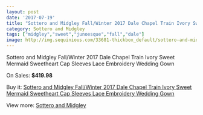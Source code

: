 ```yaml
---
layout: post
date: '2017-07-19'
title: "Sottero and Midgley Fall/Winter 2017 Dale Chapel Train Ivory Sweet Mermaid Sweetheart Cap Sleeves Lace Embroidery Wedding Gown"
category: Sottero and Midgley
tags: ["midgley","sweet","junoesque","fall","dale"]
image: http://img.sequinious.com/33681-thickbox_default/sottero-and-midgley-fall-winter-2017-dale-chapel-train-ivory-sweet-mermaid-sweetheart-cap-sleeves-lace-embroidery-wedding-gown.jpg
---
```

Sottero and Midgley Fall/Winter 2017 Dale Chapel Train Ivory Sweet Mermaid Sweetheart Cap Sleeves Lace Embroidery Wedding Gown

On Sales: **$419.98**
<a href="https://www.sequinious.com/sottero-and-midgley/11862-sottero-and-midgley-fall-winter-2017-dale-chapel-train-ivory-sweet-mermaid-sweetheart-cap-sleeves-lace-embroidery-wedding-gown.html"><amp-img layout="responsive" width="600" height="600" src="//img.sequinious.com/33681-thickbox_default/sottero-and-midgley-fall-winter-2017-dale-chapel-train-ivory-sweet-mermaid-sweetheart-cap-sleeves-lace-embroidery-wedding-gown.jpg" alt="Sottero and Midgley Fall/Winter 2017 Dale Chapel Train Ivory Sweet Mermaid Sweetheart Cap Sleeves Lace Embroidery Wedding Gown 0" /></a>
<a href="https://www.sequinious.com/sottero-and-midgley/11862-sottero-and-midgley-fall-winter-2017-dale-chapel-train-ivory-sweet-mermaid-sweetheart-cap-sleeves-lace-embroidery-wedding-gown.html"><amp-img layout="responsive" width="600" height="600" src="//img.sequinious.com/33682-thickbox_default/sottero-and-midgley-fall-winter-2017-dale-chapel-train-ivory-sweet-mermaid-sweetheart-cap-sleeves-lace-embroidery-wedding-gown.jpg" alt="Sottero and Midgley Fall/Winter 2017 Dale Chapel Train Ivory Sweet Mermaid Sweetheart Cap Sleeves Lace Embroidery Wedding Gown 1" /></a>

Buy it: [Sottero and Midgley Fall/Winter 2017 Dale Chapel Train Ivory Sweet Mermaid Sweetheart Cap Sleeves Lace Embroidery Wedding Gown](https://www.sequinious.com/sottero-and-midgley/11862-sottero-and-midgley-fall-winter-2017-dale-chapel-train-ivory-sweet-mermaid-sweetheart-cap-sleeves-lace-embroidery-wedding-gown.html "Sottero and Midgley Fall/Winter 2017 Dale Chapel Train Ivory Sweet Mermaid Sweetheart Cap Sleeves Lace Embroidery Wedding Gown")

View more: [Sottero and Midgley](https://www.sequinious.com/106-sottero-and-midgley "Sottero and Midgley")